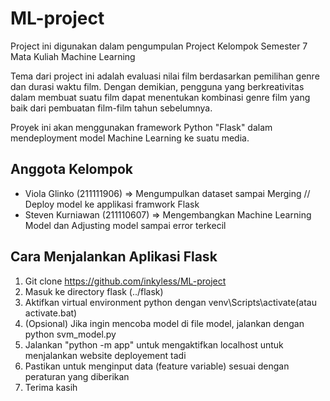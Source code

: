 # ML-project

Project ini digunakan dalam pengumpulan Project Kelompok Semester 7 Mata Kuliah Machine Learning

Tema dari project ini adalah evaluasi nilai film berdasarkan pemilihan genre dan durasi waktu film.
Dengan demikian, pengguna yang berkreativitas dalam membuat suatu film dapat menentukan kombinasi genre film yang baik dari pembuatan film-film tahun sebelumnya. 

Proyek ini akan menggunakan framework Python "Flask" dalam mendeployment model Machine Learning ke suatu media.

## Anggota Kelompok 
- Viola Glinko (211111906) => Mengumpulkan dataset sampai Merging // Deploy model ke applikasi framwork Flask
- Steven Kurniawan (211110607) => Mengembangkan Machine Learning Model dan Adjusting model sampai error terkecil

## Cara Menjalankan Aplikasi Flask 
1. Git clone https://github.com/inkyless/ML-project
2. Masuk ke directory flask (../flask)
3. Aktifkan virtual environment python dengan venv\Scripts\activate(atau activate.bat)
4. (Opsional) Jika ingin mencoba model di file model, jalankan dengan python svm_model.py
5. Jalankan "python -m app" untuk mengaktifkan localhost untuk menjalankan website deployement tadi
6. Pastikan untuk menginput data (feature variable) sesuai dengan peraturan yang diberikan
7. Terima kasih
